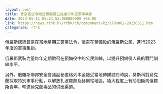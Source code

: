 ```yaml
---
layout: post
title: 普京簽法令徵召預備役公民進行年度軍事集訓
date: 2023-05-11 00:24:53.000000000 +08:00
link: https://news.rthk.hk/rthk/ch/component/k2/1700062-20230511.htm
categories: rthk
---
```


俄羅斯總統普京在當地星期三簽署法令，徵召在預備役的俄羅斯公民，進行2023年度的軍事集訓。

俄羅斯武裝力量每年定期徵召在預備役中的公民訓練，以提升預備役人員的戰鬥訓練水平。

另外，俄羅斯聯邦安全會議副秘書格列本金接受當地傳媒訪問時說，莫斯科對烏克蘭採取特別軍事行動，以解放扎波羅熱及赫爾松地區，極大程度上有助阻斷向俄羅斯青年，輸送烏克蘭毒品的供應渠道。
